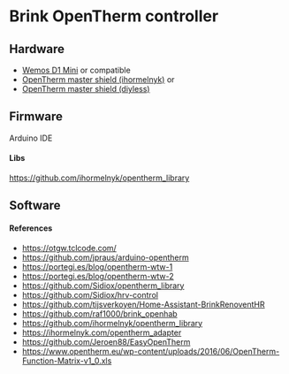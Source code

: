 # Brink OpenTherm controller

## Hardware
- [Wemos D1 Mini](https://www.wemos.cc/en/latest/d1/d1_mini.html) or compatible
- [OpenTherm master shield (ihormelnyk)](https://ihormelnyk.com/opentherm_adapter) or
- [OpenTherm master shield (diyless)](https://diyless.com/product/master-opentherm-shield)

## Firmware
Arduino IDE

#### Libs
https://github.com/ihormelnyk/opentherm_library

## Software

#### References
- https://otgw.tclcode.com/
- https://github.com/jpraus/arduino-opentherm
- https://portegi.es/blog/opentherm-wtw-1
- https://portegi.es/blog/opentherm-wtw-2
- https://github.com/Sidiox/opentherm_library
- https://github.com/Sidiox/hrv-control
- https://github.com/tijsverkoyen/Home-Assistant-BrinkRenoventHR
- https://github.com/raf1000/brink_openhab
- https://github.com/ihormelnyk/opentherm_library
- https://ihormelnyk.com/opentherm_adapter
- https://github.com/Jeroen88/EasyOpenTherm
- https://www.opentherm.eu/wp-content/uploads/2016/06/OpenTherm-Function-Matrix-v1_0.xls

